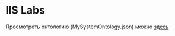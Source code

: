 # IIS Labs
Просмотреть онтологию (MySystemOntology.json) можно [здесь](http://primat.org/demo/webowl/)

